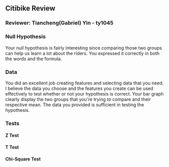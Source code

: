 ## Citibike Review
### Reviewer: Tiancheng(Gabriel) Yin - ty1045

### Null Hypothesis 
Your null hypothesis is fairly interesting since comparing those two groups can help us learn a lot about the riders. You expressed it correctly in both the words and the formula. 

### Data
You did an excellent job creating features and selecting data that you need. I believe the data you choose and the features you create can be used effectively to test whether or not your hypothesis is correct. Your bar graph clearly display the two groups that you're trying to compare and their respective mean. The data you provided is sufficient in testing the hypothesis.

### Tests 
#### Z Test
#### T Test
#### Chi-Square Test

